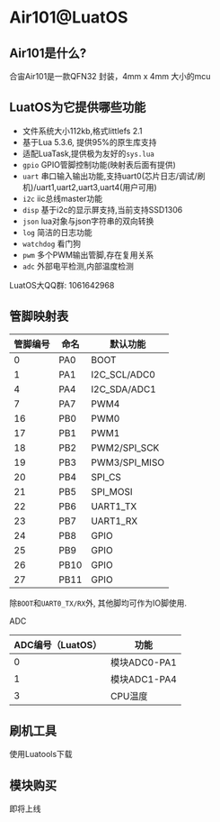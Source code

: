 # Air101@LuatOS

## Air101是什么?

合宙Air101是一款QFN32 封装，4mm x 4mm 大小的mcu

## LuatOS为它提供哪些功能

* 文件系统大小112kb,格式littlefs 2.1
* 基于Lua 5.3.6, 提供95%的原生库支持
* 适配LuaTask,提供极为友好的`sys.lua`
* `gpio` GPIO管脚控制功能(映射表后面有提供)
* `uart` 串口输入输出功能,支持uart0(芯片日志/调试/刷机)/uart1,uart2,uart3,uart4(用户可用)
* `i2c` iic总线master功能
* `disp` 基于i2c的显示屏支持,当前支持SSD1306
* `json` lua对象与json字符串的双向转换
* `log` 简洁的日志功能
* `watchdog` 看门狗
* `pwm` 多个PWM输出管脚,存在复用关系
* `adc` 外部电平检测,内部温度检测

LuatOS大QQ群: 1061642968

## 管脚映射表

| 管脚编号 | 命名 | 默认功能      |
| -------- | ---- | ------------- |
| 0        | PA0  | BOOT          |
| 1        | PA1  | I2C_SCL/ADC0  |
| 4        | PA4  | I2C_SDA/ADC1  |
| 7        | PA7  | PWM4          |
| 16       | PB0  | PWM0          |
| 17       | PB1  | PWM1          |
| 18       | PB2  | PWM2/SPI_SCK  |
| 19       | PB3  | PWM3/SPI_MISO |
| 20       | PB4  | SPI_CS        |
| 21       | PB5  | SPI_MOSI      |
| 22       | PB6  | UART1_TX      |
| 23       | PB7  | UART1_RX      |
| 24       | PB8  | GPIO          |
| 25       | PB9  | GPIO          |
| 26       | PB10 | GPIO          |
| 27       | PB11 | GPIO          |

除`BOOT`和`UART0_TX/RX`外, 其他脚均可作为IO脚使用.

ADC

| ADC编号（LuatOS） | 功能         |
| ----------------- | ------------ |
| 0                 | 模块ADC0-PA1 |
| 1                 | 模块ADC1-PA4 |
| 3                 | CPU温度      |

## 刷机工具

使用Luatools下载

## 模块购买

即将上线
